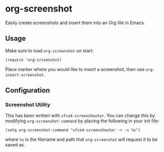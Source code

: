 # org-screenshot
Easily create screenshots and insert them into an Org file in Emacs.

## Usage
Make sure to load `org-screenshot` on start:
```elisp
(require 'org-srceenshot)
```

Place marker where you would like to insert a screenshot, then use `org-insert-screenshot`.

## Configuration
### Screenshot Utility
This has been written with `xfce4-screenshooter`.
You can change this by modifying `org-screenshot-command` by placing the following in your init file:
```elisp
(setq org-screenshot-command "xfce4-screenshooter -r -s %s")
```
where `%s` is the filename and path that `org-screenshot` will request it to be saved as.
